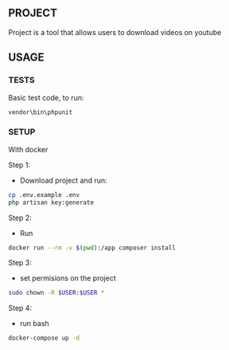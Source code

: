 
## PROJECT

Project is a tool that allows users to download videos on youtube

## USAGE

### TESTS

Basic test code, to run:
```$bash
vendor\bin\phpunit
```

### SETUP

With docker

Step 1:
- Download project and run:
```bash
cp .env.example .env
php artisan key:generate
```
Step 2:
- Run
```bash
docker run --rm -v $(pwd):/app composer install
```

Step 3:
- set permisions on the project
```bash
sudo chown -R $USER:$USER *
```
Step 4:
- run bash
```bash
docker-compose up -d
```
